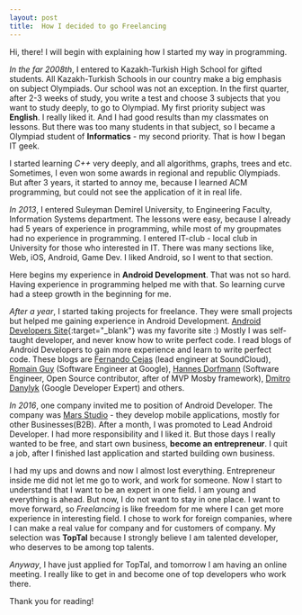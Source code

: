 ```yaml
---
layout:	post
title:	How I decided to go Freelancing
---
```


Hi, there! I will begin with explaining how I started my way in programming.
 
_In the far 2008th_, I entered to Kazakh-Turkish High School for gifted students. All Kazakh-Turkish Schools in our country make a big emphasis on subject Olympiads. Our school was not an exception. In the first quarter, after 2-3 weeks of study, you write a test and choose 3 subjects that you want to study deeply, to go to Olympiad. My first priority subject was **English**. I really liked it. And I had good results than my classmates on lessons. But there was too many students in that subject, so I became a Olympiad student of **Informatics** - my second priority. That is how I began IT geek.
  
I started learning _C++_ very deeply, and all algorithms, graphs, trees and etc. Sometimes, I even won some awards in regional and republic Olympiads. But after 3 years, it started to annoy me, because I learned ACM programming, but could not see the application of it in real life. 

_In 2013_, I entered Suleyman Demirel University, to Engineering Faculty, Information Systems department. The lessons were easy, because I already had 5 years of experience in programming, while most of my groupmates had no experience in programming. I entered IT-club - local club in University for those who interested in IT. There was many sections like, Web, iOS, Android, Game Dev. I liked Android, so I went to that section. 

Here begins my experience in **Android Development**. That was not so hard. Having experience in programming helped me with that. So learning curve had a steep growth in the beginning for me. 

_After a year_, I started taking projects for freelance. They were small projects but helped me gaining experience in Android Development. [Android Developers Site][android]{:target="_blank"} was my favorite site :) Mostly I was self-taught developer, and never know how to write perfect code. I read blogs of Android Developers to gain more experience and learn to write perfect code. These blogs are [Fernando Cejas][fernando] (lead engineer at SoundCloud), [Romain Guy][romain] (Software Engineer at Google), [Hannes Dorfmann][hanness] (Software Engineer, Open Source contributor, after of MVP Mosby framework), [Dmitro Danylyk][dmitro] (Google Developer Expert) and others.
  
_In 2016_, one company invited me to position of Android Developer. The company was [Mars Studio][marsstudio] - they develop mobile applications, mostly for other Businesses(B2B). After a month, I was promoted to Lead Android Developer. I had more responsibility and I liked it. But those days I really wanted to be free, and start own business, **become an entrepreneur**. I quit a job, after I finished last application and started building own business. 
 
 I had my ups and downs and now I almost lost everything. Entrepreneur inside me did not let me go to work, and work for someone. Now I start to understand that I want to be an expert in one field. I am young and everything is ahead. But now, I do not want to stay in one place. I want to move forward, so _Freelancing_ is like freedom for me where I can get more experience in interesting field. I chose to work for foreign companies, where I can make a real value for company and for customers of company. My selection was **TopTal** because I strongly believe I am talented developer, who deserves to be among top talents. 
   
 _Anyway_, I have just applied for TopTal, and tomorrow I am having an online meeting. I really like to get in and become one of top developers who work there.
 
 Thank you for reading!



[android]: https://developer.android.com/index.html
[fernando]: https://fernandocejas.com/
[romain]: http://www.curious-creature.com/
[hanness]: http://hannesdorfmann.com
[dmitro]: http://www.dmytrodanylyk.com/
[marsstudio]: http://mars.studio/